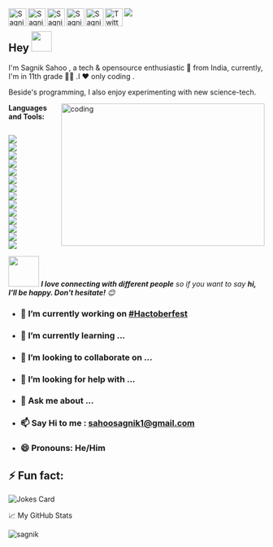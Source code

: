 <a href="https://telegram.me/virtuonic">
  <img align="left" alt="Sagnik's Telegram" width="35px" src="https://github.com/devgossips/devgossips/blob/main/telegram-app-48.png?raw=true" />
</a>
<a href="https://www.instagram.com/heysagnik/">
  <img align="left" alt="Sagnik's Instagram" width="35px"  src="https://github.com/devgossips/devgossips/blob/main/instagram-48.png?raw=true" />
</a>
<a href="https://github.com/devgossips/">
  <img align="left" alt="Sagnik's GitHub" width="35px"  src="https://github.com/devgossips/devgossips/blob/main/github-48.png?raw=true" />
</a>
<a href="#">
  <img align="left" alt="Sagnik's Portfolio & Blog" width="35px"  src="https://github.com/devgossips/devgossips/blob/main/binoculars-48.png?raw=true" />
</a>
<a href="https://www.youtube.com/channel/UCOUa9hvd4sJWQWQRIQctbSg">
  <img align="left" alt="Sagnik's YouTube" width="35px"  src="https://github.com/devgossips/devgossips/blob/main/youtube-48.png?raw=true" />
</a>
<a href="https://twitter.com/heysagnik">
  <img align="left" alt="Twitter" width="35px"  src="https://github.com/devgossips/devgossips/blob/main/twitter-48.png?raw=true" />
</a>
<img src="https://raw.githubusercontent.com/devgossips/devgossips/output/github-contribution-grid-snake.svg " />
<br/>
<h2>Hey   <img src="https://i.imgur.com/cl3EgAf.gif" width="40px"></h2>

 <p>I'm Sagnik Sahoo , a tech & opensource enthusiastic 🚀 from India, currently, I'm in 11th grade 🧑‍♂️ .I  ❤️ only coding .</p><p> Beside's programming, I also enjoy experimenting with new science-tech.</p>

<img align="right" alt="coding" src="https://raw.githubusercontent.com/devgossips/devgossips/master/coding.gif" width="400" height="280" />
  


**Languages and Tools:**  
<p><code>
<img src="https://img.icons8.com/fluency/48/000000/android-studio--v3.png"/>
<img src="https://img.icons8.com/fluency/48/000000/flutter.png"/>
<img src="https://img.icons8.com/fluency/48/000000/python.png"/>
<img src="https://img.icons8.com/color/48/000000/java-coffee-cup-logo--v2.png"/>
<img src="https://img.icons8.com/color/48/000000/javascript--v2.png"/>
<img src="https://img.icons8.com/color/48/000000/react-native.png"/>
<img src="https://img.icons8.com/color/48/000000/kotlin.png"/>
<img src="https://img.icons8.com/color/48/000000/pycharm.png"/>
<img src="https://img.icons8.com/color/48/000000/docker.png"/>
<img src="https://img.icons8.com/color/48/000000/nodejs.png"/>
<img src="https://img.icons8.com/color/48/000000/typescript.png"/>
<img src="https://img.icons8.com/color/48/000000/git.png"/>
<img src="https://img.icons8.com/color/48/000000/mysql-logo.png"/>
<img src="https://img.icons8.com/fluency/50/000000/github.png"/>
</code> </p>


<img src="https://media.giphy.com/media/LnQjpWaON8nhr21vNW/giphy.gif" width="60"> <em><b>I love connecting with different people</b> so if you want to say <b>hi, I'll be happy. Don't hesitate!</b> 😊</em>




- ### 🔭 I’m currently working on [#Hactoberfest](https://github.com/topics/hacktoberfest '# Hactoberfest')
- ### 🌱 I’m currently learning ...
- ### 👯 I’m looking to collaborate on ...
- ### 🤔 I’m looking for help with ...
- ### 💬 Ask me about ...
- ### 📫 Say Hi to me : sahoosagnik1@gmail.com
- ### 😄 Pronouns: He/Him
## ⚡ Fun fact: 

![Jokes Card](https://readme-jokes.vercel.app/api?theme=blueberry)




📈 My GitHub Stats

<p> <img src="https://github-readme-stats.vercel.app/api?username=devgossips&show_icons=true&theme=blueberry" alt="sagnik" />



